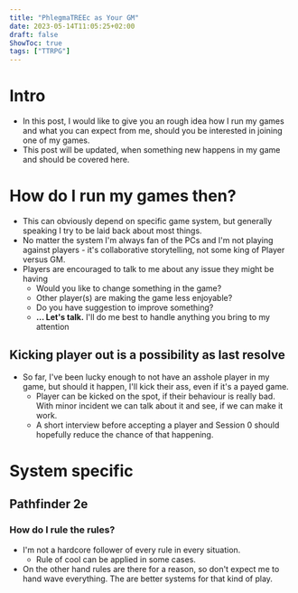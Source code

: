 ```yaml
---
title: "PhlegmaTREEc as Your GM"
date: 2023-05-14T11:05:25+02:00
draft: false
ShowToc: true
tags: ["TTRPG"]
---
```


# Intro

- In this post, I would like to give you an rough idea how I run my games and what you can expect from me, should you be interested in joining one of my games.
- This post will be updated, when something new happens in my game and should be covered here.

# How do I run my games then?

- This can obviously depend on specific game system, but generally speaking I try to be laid back about most things.
- No matter the system I'm always fan of the PCs and I'm not playing against players - it's collaborative storytelling, not some king of Player versus GM.
- Players are encouraged to talk to me about any issue they might be having
  - Would you like to change something in the game?
  - Other player(s) are making the game less enjoyable?
  - Do you have suggestion to improve something?
  - **... Let's talk.** I'll do me best to handle anything you bring to my attention

## Kicking player out is a possibility as last resolve

- So far, I've been lucky enough to not have an asshole player in my game, but should it happen, I'll kick their ass, even if it's a payed game.
  - Player can be kicked on the spot, if their behaviour is really bad. With minor incident we can talk about it and see, if we can make it work.
  - A short interview before accepting a player and Session 0 should hopefully reduce the chance of that happening.

# System specific

## Pathfinder 2e

### How do I rule the rules?

- I'm not a hardcore follower of every rule in every situation.
  - Rule of cool can be applied in some cases.
- On the other hand rules are there for a reason, so don't expect me to hand wave everything. The are better systems for that kind of play.
